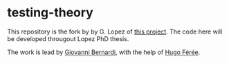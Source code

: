# testing-theory
This repository is the fork by by G. Lopez of
[this project](https://github.com/gbtito/testing-theory).
The code here will be developed througout Lopez PhD thesis.


The work is lead by [Giovanni Bernardi](https://www.irif.fr/~gio/),
with the help of [Hugo Férée](https://hugo.feree.fr/).
